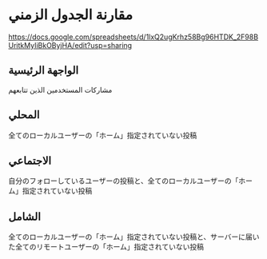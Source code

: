 # مقارنة الجدول الزمني

https://docs.google.com/spreadsheets/d/1lxQ2ugKrhz58Bg96HTDK_2F98BUritkMyIiBkOByjHA/edit?usp=sharing

## الواجهة الرئيسية
مشاركات المستخدمين الذين تتابعهم

## المحلي
全てのローカルユーザーの「ホーム」指定されていない投稿

## الاجتماعي
自分のフォローしているユーザーの投稿と、全てのローカルユーザーの「ホーム」指定されていない投稿

## الشامل
全てのローカルユーザーの「ホーム」指定されていない投稿と、サーバーに届いた全てのリモートユーザーの「ホーム」指定されていない投稿
